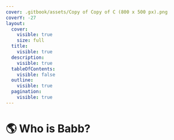 ```yaml
---
cover: .gitbook/assets/Copy of Copy of C (800 x 500 px).png
coverY: -27
layout:
  cover:
    visible: true
    size: full
  title:
    visible: true
  description:
    visible: true
  tableOfContents:
    visible: false
  outline:
    visible: true
  pagination:
    visible: true
---
```


# 🌎 Who is Babb?

